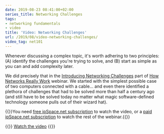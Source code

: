 ```yaml
---
date: 2019-08-23 08:41:00+02:00
series_title: Networking Challenges
tags:
- networking fundamentals
- video
title: 'Video: Networking Challenges'
url: /2019/08/video-networking-challenges/
video_tag: net101
---
```

Whenever discussing a complex topic, it's worth adhering to two principles: (A) identify the challenges you're trying to solve, and (B) start as simple as you can and add complexity later.

We did precisely that in the [Introducing Networking Challenges](https://my.ipspace.net/bin/get/Net101/L1.1%20-%20Introducing%20Networking%20Challenges.mp4?doccode=Net101) part of [How Networks Really Work](https://www.ipspace.net/How_Networks_Really_Work) webinar. We started with the simplest possible case of two computers connected with a cable... and even there identified a plethora of challenges that had to be solved more than half a century ago (and still have to be solved today no matter what magic software-defined technology someone pulls out of their wizard hat).

{{<note free>}}You need [free ipSpace.net subscription](https://www.ipspace.net/Subscription/Free) to watch the video, or a [paid ipSpace.net subscription](https://www.ipspace.net/Subscription/) to watch the rest of the webinar.{{</note>}}

{{<jump>}}
[Watch the video](https://my.ipspace.net/bin/get/Net101/L1.1%20-%20Introducing%20Networking%20Challenges.mp4?doccode=Net101)
{{</jump>}}
